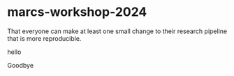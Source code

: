 # marcs-workshop-2024

That everyone can make at least one small change to their research pipeline that is more reproducible.

hello

Goodbye